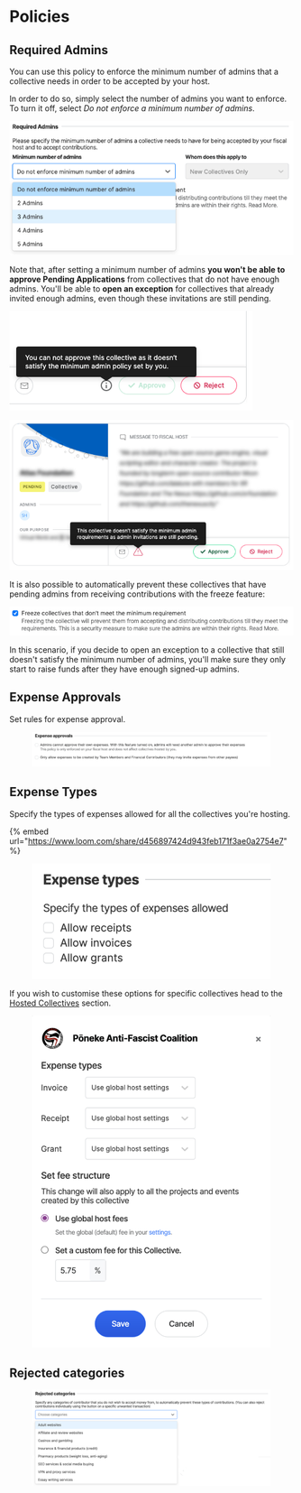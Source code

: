 # Policies

## Required Admins

You can use this policy to enforce the minimum number of admins that a collective needs in order to be accepted by your host.

In order to do so, simply select the number of admins you want to enforce. To turn it off, select _Do not enforce a minimum number of admins_.

![](<../../.gitbook/assets/image (48).png>)

Note that, after setting a minimum number of admins **you won't be able to approve Pending Applications** from collectives that do not have enough admins. You'll be able to **open an exception** for collectives that already invited enough admins, even though these invitations are still pending.

![You're not able to approve pending applications that do not have enough admins.](<../../.gitbook/assets/image (49) (1).png>)

![You're able to approve applications that have enough invited admins, even if some of the admins are still pending.](<../../.gitbook/assets/image (53) (1).png>)

It is also possible to automatically prevent these collectives that have pending admins from receiving contributions with the freeze feature:

![](<../../.gitbook/assets/image (54).png>)

In this scenario, if you decide to open an exception to a collective that still doesn't satisfy the minimum number of admins, you'll make sure they only start to raise funds after they have enough signed-up admins.

## Expense Approvals&#x20;

Set rules for expense approval.&#x20;

<figure><img src="../../.gitbook/assets/FiscalHosts_Policies_expenseapprovals_2022-09-04.png" alt=""><figcaption></figcaption></figure>

## Expense Types&#x20;

Specify the types of expenses allowed for all the collectives you're hosting.

{% embed url="https://www.loom.com/share/d456897424d943feb171f3ae0a2754e7" %}



<figure><img src="../../.gitbook/assets/fiscalHosts_policies_expensetypes_2022-09-04.png" alt=""><figcaption></figcaption></figure>

If you wish to customise these options for specific collectives head to the [Hosted Collectives](../fiscal-host-dashboard/hosted-collectives.md) section.

<figure><img src="../../.gitbook/assets/Screen Shot 2022-09-02 at 8.19.32 AM.png" alt=""><figcaption></figcaption></figure>

## Rejected categories

<figure><img src="../../.gitbook/assets/FiscalHosts_Policies_rejectedcategories_2022-09-04.png" alt=""><figcaption></figcaption></figure>
